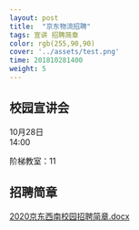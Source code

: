 ```yaml
---
layout: post
title:  "京东物流招聘"
tags: 宣讲 招聘简章
color: rgb(255,90,90)
cover: '../assets/test.png'
time: 201810281400
weight: 5
---
```


## 校园宣讲会

10月28日  
14:00

阶梯教室：11

## 招聘简章

[2020京东西南校园招聘简章.docx](/media/doc/2020京东西南校园招聘简章.docx)

